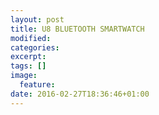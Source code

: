 ```yaml
---
layout: post
title: U8 BLUETOOTH SMARTWATCH
modified:
categories: 
excerpt:
tags: []
image:
  feature:
date: 2016-02-27T18:36:46+01:00
---
```


